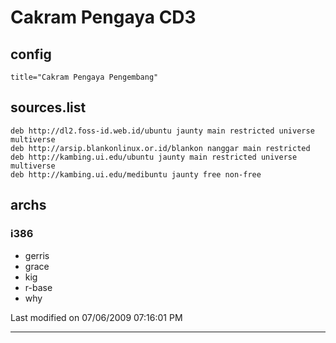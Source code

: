 # Cakram Pengaya CD3

## config
`title="Cakram Pengaya Pengembang"`

## sources.list
```
deb http://dl2.foss-id.web.id/ubuntu jaunty main restricted universe multiverse
deb http://arsip.blankonlinux.or.id/blankon nanggar main restricted
deb http://kambing.ui.edu/ubuntu jaunty main restricted universe multiverse
deb http://kambing.ui.edu/medibuntu jaunty free non-free
```

## archs

### i386
  * gerris
  * grace
  * kig
  * r-base
  * why

Last modified on 07/06/2009 07:16:01 PM
 
---
 
